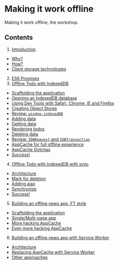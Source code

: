 Making it work offline
======================

Making it work offline, the workshop.

Contents
--------

1. [Introduction](01-introduction)
  - [Why?](01-introduction/why.md)
  - [How?](01-introduction/how.md)
  - [Client storage technologies](01-introduction/dysfunctional-family.md)
2. [ES6 Promises](02-a-promising-start)
3. [Offline Todo with IndexedDB](03-offline-todo)
  - [Scaffolding the application](03-offline-todo/01-scaffolding)
  - [Opening an IndexedDB database](03-offline-todo/02-opening-a-database)
  - [Using Dev Tools with Safari, Chrome, IE and Firefox](03-offline-todo/03-using-dev-tools)
  - [Creating Object Stores](03-offline-todo/04-creating-object-stores)
  - [Review: `window.indexedDB`](03-offline-todo/05-review-window-indexeddb)
  - [Adding data](03-offline-todo/06-adding-data)
  - [Getting data](03-offline-todo/07-getting-data)
  - [Rendering todos](03-offline-todo/08-rendering-todos)
  - [Deleting data](03-offline-todo/09-deleting-data)
  - [Review: `IDBRequest` and `IDBTransaction`](03-offline-todo/10-review-requests-transactions)
  - [AppCache for full offline experience](03-offline-todo/11-appcache)
  - [AppCache Gotchas](03-offline-todo/12-appcache-gotcha-1)
  - [Success!](03-offline-todo/13-success)
4. [Offline Todo with IndexedDB with sync](04-offline-todo-with-sync)
  - [Architecture](04-offline-todo-with-sync/01-architecture)
  - [Mark for deletion](04-offline-todo-with-sync/02-mark-for-deletion)
  - [Adding ajax](04-offline-todo-with-sync/03-adding-ajax)
  - [Synchronize](04-offline-todo-with-sync/04-synchronize)
  - [Success!](04-offline-todo-with-sync/05-success)
5. [Building an offline news app, FT style](05-offline-news)
  - [Scaffolding the application](05-offline-news/01-scaffolding)
  - [Single/Multi-page app](05-offline-news/02-single-multi-page)
  - [More hacking AppCache](05-offline-news/03-hacking-appcache)
  - [Even more hacking AppCache](05-offline-news/04-more-hacking-appcache)
6. [Building an offline news app with Service Worker](06-offline-news-with-service-worker)
  - [Architecture](06-offline-news-with-service-worker/01-architecture)
  - [Replacing AppCache with Service Worker](06-offline-news-with-service-worker/02-replace-appcache)
  - [Other approaches](06-offline-news-with-service-worker/03-other-approaches)

